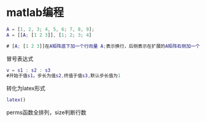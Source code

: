 # matlab编程

```matlab
A = [1, 2, 3; 4, 5, 6; 7, 8, 9];
A = [[A; [1 2 3]], [1; 2; 3; 4]

# [A; [1 2 3]]在A矩阵底下加一个行向量 A;表示换行，后侧表示在扩展的A矩阵右侧加一个列向量
```

冒号表达式

```matlab
v = s1 : s2 : s3
#开始于值s1，步长为值s2,终值于值s3,默认步长值为1
```

转化为latex形式
```matlab
latex()
```

perms函数全排列，size判断行数
